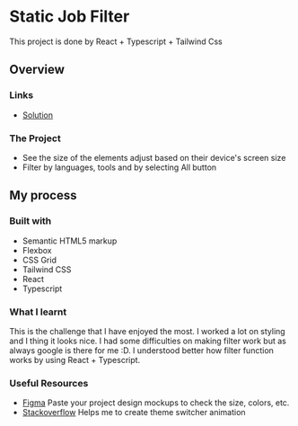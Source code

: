 # Static Job Filter

This project is done by React + Typescript + Tailwind Css

## Overview

### Links
- [Solution](https://github.com/Elio1995/static-job-listings-master)

### The Project
- See the size of the elements adjust based on their device's screen size
- Filter by languages, tools and by selecting All button

## My process

### Built with
- Semantic HTML5 markup
- Flexbox
- CSS Grid
- Tailwind CSS
- React
- Typescript

### What I learnt
This is the challenge that I have enjoyed the most. I worked a lot on styling and I thing it looks nice. I had some difficulties on making filter work but as always google is there for me :D. I understood better how filter function works by using React + Typescript.

### Useful Resources
- [Figma](https://www.figma.com/) Paste your project design mockups to check the size, colors, etc.
- [Stackoverflow](https://stackoverflow.com/) Helps me to create theme switcher animation


